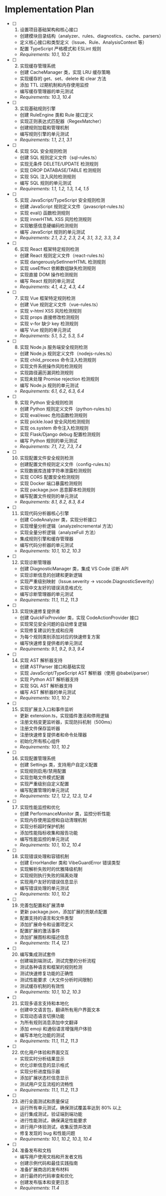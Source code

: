 # Implementation Plan

- [ ] 1. 设置项目基础架构和核心接口
  - 创建模块目录结构（analyzer、rules、diagnostics、cache、parsers）
  - 定义核心接口和类型定义（Issue、Rule、AnalysisContext 等）
  - 配置 TypeScript 严格模式和 ESLint 规则
  - _Requirements: 10.1, 10.2_

- [ ] 2. 实现缓存管理系统
  - 创建 CacheManager 类，实现 LRU 缓存策略
  - 实现缓存的 get、set、delete 和 clear 方法
  - 添加 TTL 过期机制和内存使用监控
  - 编写缓存管理器的单元测试
  - _Requirements: 10.3, 10.4_

- [ ] 3. 实现基础规则引擎
  - 创建 RuleEngine 类和 Rule 接口定义
  - 实现正则表达式匹配器（RegexMatcher）
  - 创建规则加载和管理机制
  - 编写规则引擎的单元测试
  - _Requirements: 1.1, 2.1, 3.1_

- [ ] 4. 实现 SQL 安全规则检测
  - 创建 SQL 规则定义文件（sql-rules.ts）
  - 实现无条件 DELETE/UPDATE 检测规则
  - 实现 DROP DATABASE/TABLE 检测规则
  - 实现 SQL 注入风险检测规则
  - 编写 SQL 规则的单元测试
  - _Requirements: 1.1, 1.2, 1.3, 1.4, 1.5_

- [ ] 5. 实现 JavaScript/TypeScript 安全规则检测
  - 创建 JavaScript 规则定义文件（javascript-rules.ts）
  - 实现 eval() 函数检测规则
  - 实现 innerHTML XSS 风险检测规则
  - 实现敏感信息硬编码检测规则
  - 编写 JavaScript 规则的单元测试
  - _Requirements: 2.1, 2.2, 2.3, 2.4, 3.1, 3.2, 3.3, 3.4_

- [ ] 6. 实现 React 框架特定规则检测
  - 创建 React 规则定义文件（react-rules.ts）
  - 实现 dangerouslySetInnerHTML 检测规则
  - 实现 useEffect 依赖数组缺失检测规则
  - 实现直接 DOM 操作检测规则
  - 编写 React 规则的单元测试
  - _Requirements: 4.1, 4.2, 4.3, 4.4_

- [ ] 7. 实现 Vue 框架特定规则检测
  - 创建 Vue 规则定义文件（vue-rules.ts）
  - 实现 v-html XSS 风险检测规则
  - 实现 props 直接修改检测规则
  - 实现 v-for 缺少 key 检测规则
  - 编写 Vue 规则的单元测试
  - _Requirements: 5.1, 5.2, 5.3, 5.4_

- [ ] 8. 实现 Node.js 服务端安全规则检测
  - 创建 Node.js 规则定义文件（nodejs-rules.ts）
  - 实现 child_process 命令注入检测规则
  - 实现文件系统操作风险检测规则
  - 实现路径遍历漏洞检测规则
  - 实现未处理 Promise rejection 检测规则
  - 编写 Node.js 规则的单元测试
  - _Requirements: 6.1, 6.2, 6.3, 6.4_

- [ ] 9. 实现 Python 安全规则检测
  - 创建 Python 规则定义文件（python-rules.ts）
  - 实现 eval/exec 危险函数检测规则
  - 实现 pickle.load 安全风险检测规则
  - 实现 os.system 命令注入检测规则
  - 实现 Flask/Django debug 配置检测规则
  - 编写 Python 规则的单元测试
  - _Requirements: 7.1, 7.2, 7.3, 7.4_

- [ ] 10. 实现配置文件安全规则检测
  - 创建配置文件规则定义文件（config-rules.ts）
  - 实现数据库连接字符串泄露检测规则
  - 实现 CORS 配置安全检测规则
  - 实现 Docker 端口暴露检测规则
  - 实现 package.json 恶意脚本检测规则
  - 编写配置文件规则的单元测试
  - _Requirements: 8.1, 8.2, 8.3, 8.4_

- [ ] 11. 实现代码分析器核心引擎
  - 创建 CodeAnalyzer 类，实现分析接口
  - 实现增量分析逻辑（analyzeIncremental 方法）
  - 实现全量分析逻辑（analyzeFull 方法）
  - 集成规则引擎和缓存管理器
  - 编写代码分析器的单元测试
  - _Requirements: 10.1, 10.2, 10.3_

- [ ] 12. 实现诊断管理器
  - 创建 DiagnosticManager 类，集成 VS Code 诊断 API
  - 实现诊断信息的创建和更新逻辑
  - 实现严重级别映射（Issue.severity → vscode.DiagnosticSeverity）
  - 实现中文友好的错误消息格式化
  - 编写诊断管理器的单元测试
  - _Requirements: 11.1, 11.2, 11.3_

- [ ] 13. 实现快速修复提供者
  - 创建 QuickFixProvider 类，实现 CodeActionProvider 接口
  - 实现常见安全问题的自动修复逻辑
  - 实现修复建议的生成和应用
  - 为每个规则类别添加对应的快速修复方案
  - 编写快速修复提供者的单元测试
  - _Requirements: 9.1, 9.2, 9.3, 9.4_

- [ ] 14. 实现 AST 解析器支持
  - 创建 ASTParser 接口和基础实现
  - 实现 JavaScript/TypeScript AST 解析器（使用 @babel/parser）
  - 实现 Python AST 解析器支持
  - 实现 SQL AST 解析器支持
  - 编写 AST 解析器的单元测试
  - _Requirements: 10.1, 10.2_

- [ ] 15. 实现扩展主入口和事件监听
  - 更新 extension.ts，实现插件激活和停用逻辑
  - 注册文档变更监听器，实现防抖机制（500ms）
  - 注册文件保存监听器
  - 注册快速修复提供者和命令处理器
  - 初始化所有核心组件
  - _Requirements: 10.1, 10.2_

- [ ] 16. 实现配置管理系统
  - 创建 Settings 类，支持用户自定义配置
  - 实现规则启用/禁用配置
  - 实现忽略文件模式配置
  - 实现严重级别自定义配置
  - 编写配置管理的单元测试
  - _Requirements: 12.1, 12.2, 12.3, 12.4_

- [ ] 17. 实现性能监控和优化
  - 创建 PerformanceMonitor 类，监控分析性能
  - 实现内存使用监控和自动清理机制
  - 实现分析超时保护机制
  - 添加性能指标收集和报告功能
  - 编写性能监控的单元测试
  - _Requirements: 10.1, 10.2, 10.4_

- [ ] 18. 实现错误处理和容错机制
  - 创建 ErrorHandler 类和 VibeGuardError 错误类型
  - 实现解析失败时的优雅降级机制
  - 实现规则执行失败的隔离处理
  - 实现用户友好的错误信息显示
  - 编写错误处理的单元测试
  - _Requirements: 10.1, 10.2_

- [ ] 19. 完善包配置和扩展清单
  - 更新 package.json，添加扩展的贡献点配置
  - 配置支持的语言和文件类型
  - 添加扩展命令和设置项定义
  - 配置扩展的激活事件
  - 添加扩展图标和描述信息
  - _Requirements: 11.4, 12.1_

- [ ] 20. 编写集成测试套件
  - 创建端到端测试，测试完整的分析流程
  - 测试各种语言和框架的规则检测
  - 测试快速修复功能的正确性
  - 测试性能要求（大文件分析时间限制）
  - 测试缓存机制的有效性
  - _Requirements: 10.1, 10.2, 10.3_

- [ ] 21. 实现多语言支持和本地化
  - 创建中文语言包，翻译所有用户界面文本
  - 实现动态语言切换功能
  - 为所有规则消息添加中文翻译
  - 添加 emoji 和通俗语言增强用户体验
  - 编写本地化功能的测试
  - _Requirements: 11.1, 11.2, 11.3_

- [ ] 22. 优化用户体验和界面交互
  - 实现实时分析结果显示
  - 优化诊断信息的显示格式
  - 实现分析进度指示器
  - 添加扩展状态栏信息显示
  - 测试用户交互流程的流畅性
  - _Requirements: 11.1, 11.2, 11.3_

- [ ] 23. 进行全面测试和质量保证
  - 运行所有单元测试，确保测试覆盖率达到 80% 以上
  - 运行集成测试，验证端到端功能
  - 进行性能测试，确保满足性能要求
  - 进行用户体验测试，收集反馈并改进
  - 修复发现的 bug 和性能问题
  - _Requirements: 10.1, 10.2, 10.3, 10.4_

- [ ] 24. 准备发布和文档
  - 编写用户使用文档和开发者文档
  - 创建示例代码和最佳实践指南
  - 准备扩展商店的发布材料
  - 进行最终的代码审查和优化
  - 创建发布版本和变更日志
  - _Requirements: 11.4_